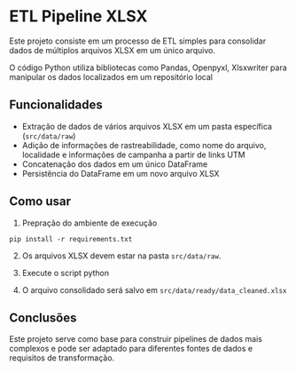 # ETL Pipeline XLSX

Este projeto consiste em um processo de ETL simples para consolidar dados de múltiplos arquivos XLSX em um único arquivo. 

O código Python utiliza bibliotecas como Pandas, Openpyxl, Xlsxwriter para manipular os dados localizados em um repositório local

## Funcionalidades

* Extração de dados de vários arquivos XLSX em um pasta específica (`src/data/raw`)
* Adição de informações de rastreabilidade, como nome do arquivo, localidade e informações de campanha a partir de links UTM
* Concatenação dos dados em um único DataFrame
* Persistência do DataFrame em um novo arquivo XLSX


## Como usar

1. Prepração do ambiente de execução

`pip install -r requirements.txt`

2. Os arquivos XLSX devem estar na pasta `src/data/raw`.

3. Execute o script python

4. O arquivo consolidado será salvo em `src/data/ready/data_cleaned.xlsx`


## Conclusões

Este projeto serve como base para construir pipelines de dados mais complexos e pode ser adaptado para diferentes fontes de dados e requisitos de transformação.
